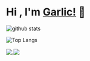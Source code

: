 # Hi , I'm [Garlic!](https://greatgarlic.github.io) 🤗

![github stats](https://github-readme-stats.vercel.app/api?username=GreatGarlic&show_icons=true&theme=material-palenight&include_all_commits=true&hide_border=true)

![Top Langs](https://github-readme-stats.vercel.app/api/top-langs/?username=GreatGarlic&layout=compact&theme=material-palenight&hide_border=true&hide_title=false&langs_count=10&hide=html&card_width=445)

<a href="https://github.com/GreatGarlic/NettyReverseProxy">
  <img align="center" src="https://github-readme-stats.vercel.app/api/pin/?username=GreatGarlic&hide_border=true&theme=material-palenight&repo=NettyReverseProxy" />
</a>

<a href="">
  <img align="center" src="https://github-readme-stats.vercel.app/api/pin/?username=GreatGarlic&hide_border=true&theme=material-palenight&repo=NettyFileTransfer" />
</a>




<!--
**GreatGarlic/GreatGarlic** is a ✨ _special_ ✨ repository because its `README.md` (this file) appears on your GitHub profile.

Here are some ideas to get you started:

- 🔭 I’m currently working on ...
- 🌱 I’m currently learning ...
- 👯 I’m looking to collaborate on ...
- 🤔 I’m looking for help with ...
- 💬 Ask me about ...
- 📫 How to reach me: ...
- 😄 Pronouns: ...
- ⚡ Fun fact: ...
-->
